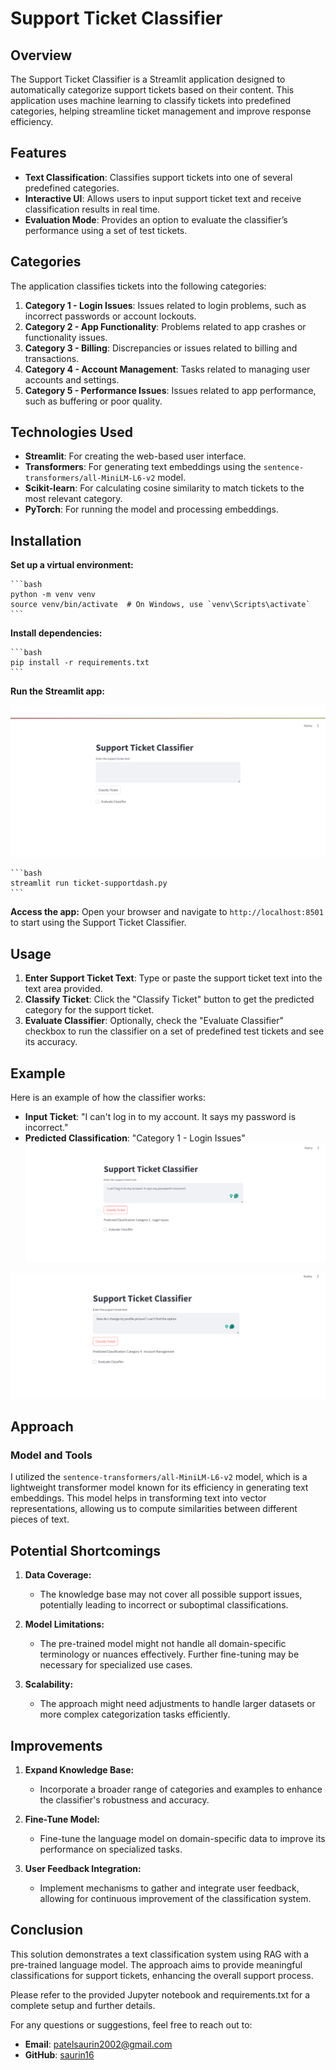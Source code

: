 # Support Ticket Classifier

## Overview

The Support Ticket Classifier is a Streamlit application designed to automatically categorize support tickets based on their content. This application uses machine learning to classify tickets into predefined categories, helping streamline ticket management and improve response efficiency.

## Features

- **Text Classification**: Classifies support tickets into one of several predefined categories.
- **Interactive UI**: Allows users to input support ticket text and receive classification results in real time.
- **Evaluation Mode**: Provides an option to evaluate the classifier’s performance using a set of test tickets.

## Categories

The application classifies tickets into the following categories:

1. **Category 1 - Login Issues**: Issues related to login problems, such as incorrect passwords or account lockouts.
2. **Category 2 - App Functionality**: Problems related to app crashes or functionality issues.
3. **Category 3 - Billing**: Discrepancies or issues related to billing and transactions.
4. **Category 4 - Account Management**: Tasks related to managing user accounts and settings.
5. **Category 5 - Performance Issues**: Issues related to app performance, such as buffering or poor quality.

## Technologies Used

- **Streamlit**: For creating the web-based user interface.
- **Transformers**: For generating text embeddings using the `sentence-transformers/all-MiniLM-L6-v2` model.
- **Scikit-learn**: For calculating cosine similarity to match tickets to the most relevant category.
- **PyTorch**: For running the model and processing embeddings.

## Installation


 **Set up a virtual environment:**

    ```bash
    python -m venv venv
    source venv/bin/activate  # On Windows, use `venv\Scripts\activate`
    ```

 **Install dependencies:**

    ```bash
    pip install -r requirements.txt
    ```

 **Run the Streamlit app:**

![Dashboard](dashboad.png)


    ```bash
    streamlit run ticket-supportdash.py
    ```
 **Access the app:**
   Open your browser and navigate to `http://localhost:8501` to start using the Support Ticket Classifier.

## Usage

1. **Enter Support Ticket Text**: Type or paste the support ticket text into the text area provided.
2. **Classify Ticket**: Click the "Classify Ticket" button to get the predicted category for the support ticket.
3. **Evaluate Classifier**: Optionally, check the "Evaluate Classifier" checkbox to run the classifier on a set of predefined test tickets and see its accuracy.

## Example

Here is an example of how the classifier works:

- **Input Ticket**: "I can't log in to my account. It says my password is incorrect."
- **Predicted Classification**: "Category 1 - Login Issues"
![Working](dashboadw.png)

![Working](das2.png)
## Approach
### Model and Tools

I utilized the `sentence-transformers/all-MiniLM-L6-v2` model, which is a lightweight transformer model known for its efficiency in generating text embeddings. This model helps in transforming text into vector representations, allowing us to compute similarities between different pieces of text.

## Potential Shortcomings

1. **Data Coverage:**
   - The knowledge base may not cover all possible support issues, potentially leading to incorrect or suboptimal classifications.

2. **Model Limitations:**
   - The pre-trained model might not handle all domain-specific terminology or nuances effectively. Further fine-tuning may be necessary for specialized use cases.

3. **Scalability:**
   - The approach might need adjustments to handle larger datasets or more complex categorization tasks efficiently.

## Improvements

1. **Expand Knowledge Base:**
   - Incorporate a broader range of categories and examples to enhance the classifier's robustness and accuracy.

2. **Fine-Tune Model:**
   - Fine-tune the language model on domain-specific data to improve its performance on specialized tasks.

3. **User Feedback Integration:**
   - Implement mechanisms to gather and integrate user feedback, allowing for continuous improvement of the classification system.

## Conclusion
This solution demonstrates a text classification system using RAG with a pre-trained language model. The approach aims to provide meaningful classifications for support tickets, enhancing the overall support process.

Please refer to the provided Jupyter notebook and requirements.txt for a complete setup and further details.

For any questions or suggestions, feel free to reach out to:

- **Email**: patelsaurin2002@gmail.com
- **GitHub**: [saurin16](https://github.com/saurin16)
